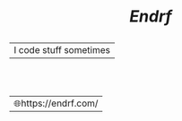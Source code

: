 # <p align="center">***Endrf***</p>
## <table align="center"><tr><td>I code stuff sometimes</td></tr></table>

<br>
<br>

<table><tr><td>🌐https://endrf.com/</td></tr></table>
